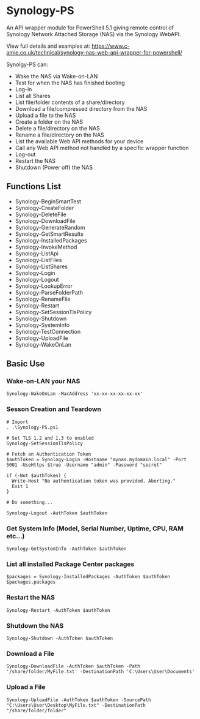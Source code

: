 # Synology-PS
An API wrapper module for PowerShell 5.1 giving remote control of Synology Network Attached Storage (NAS) via the Synology WebAPI.

View full details and examples at:
https://www.c-amie.co.uk/technical/synology-nas-web-api-wrapper-for-powershell/

Synolgy-PS can:
- Wake the NAS via Wake-on-LAN
- Test for when the NAS has finished booting
- Log-in
- List all Shares
- List file/folder contents of a share/directory
- Download a file/compressed directory from the NAS
- Upload a file to the NAS
- Create a folder on the NAS
- Delete a file/directory on the NAS
- Rename a file/directory on the NAS
- List the available Web API methods for your device
- Call any Web API method not handled by a specific wrapper function
- Log-out
- Restart the NAS
- Shutdown (Power off) the NAS

## Functions List
- Synology-BeginSmartTest
- Synology-CreateFolder
- Synology-DeleteFile
- Synology-DownloadFile
- Synology-GenerateRandom
- Synology-GetSmartResults
- Synology-InstalledPackages
- Synology-InvokeMethod
- Synology-ListApi
- Synology-ListFiles
- Synology-ListShares
- Synology-Login
- Synology-Logout
- Synology-LookupError
- Synology-ParseFolderPath
- Synology-RenameFile
- Synology-Restart
- Synology-SetSessionTlsPolicy
- Synology-Shutdown
- Synology-SystemInfo
- Synology-TestConnection
- Synology-UploadFile
- Synology-WakeOnLan

## Basic Use

### Wake-on-LAN your NAS
```
Synology-WakeOnLan -MacAddress 'xx-xx-xx-xx-xx-xx'
```

### Sesson Creation and Teardown
```
# Import
. .\Synology-PS.ps1

# Set TLS 1.2 and 1.3 to enabled
Synology-SetSessionTlsPolicy

# Fetch an Authentication Token
$authToken = Synology-Login -Hostname "mynas.mydomain.local" -Port 5001 -UseHttps $true -Username "admin" -Password "secret"

if (-Not $authToken) {
  Write-Host "No authentication token was provided. Aborting."
  Exit 1
}

# Do something... 

Synology-Logout -AuthToken $authToken
```
### Get System Info (Model, Serial Number, Uptime, CPU, RAM etc...)
```
Synology-GetSystemInfo -AuthToken $authToken
```

### List all installed Package Center packages
```
$packages = Synology-InstalledPackages -AuthToken $authToken
$packages.packages
```

### Restart the NAS
````
Synology-Restart -AuthToken $authToken
````

### Shutdown the NAS
````
Synology-Shutdown -AuthToken $authToken
````

### Download a File
```
Synology-DownloadFile -AuthToken $authToken -Path '/share/folder/MyFile.txt' -DestinationPath 'C:\Users\User\Documents'
```

### Upload a File
```
Synology-UploadFile -AuthToken $authToken -SourcePath "C:\Users\User\Desktop\MyFile.txt" -DestinationPath "/share/folder/folder"
```
